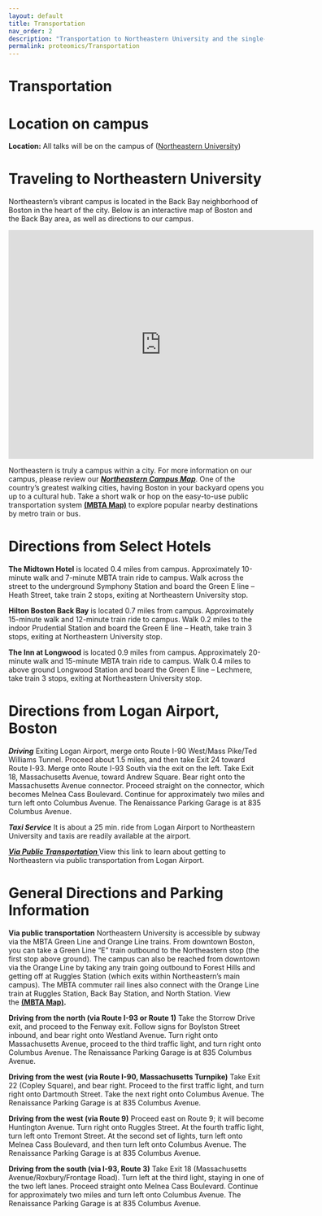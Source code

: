 ```yaml
---
layout: default
title: Transportation
nav_order: 2
description: "Transportation to Northeastern University and the single-cell proteomics conference"
permalink: proteomics/Transportation
---
```


# Transportation




<h1 style="text-align: left;"><strong>Location on campus</strong></h1>
<strong>Location:</strong> All talks will be on the campus of (<a href="https://www.northeastern.edu/campusmap/printable/campusmap15.pdf">Northeastern University</a>)
<h1 style="text-align: left;"><strong>Traveling to Northeastern University</strong></h1>
<p style="text-align: left;" data-ae_styles="background-color;rgba(0, 0, 0, 0);font-size;24px;font-weight;normal;color;rgb(78, 69, 65)">Northeastern’s vibrant campus is located in the Back&nbsp;Bay neighborhood of Boston in the heart of the city. Below is an interactive map of Boston and the Back Bay area, as well as directions to our campus.</p>
<iframe src="https://www.google.com/maps/embed?pb=!1m18!1m12!1m3!1d2949.1272334916403!2d-71.09136038383826!3d42.339810644371546!2m3!1f0!2f0!3f0!3m2!1i1024!2i768!4f13.1!3m3!1m2!1s0x89e37a1999cf5ce1%3A0xc97b00e66522b98c!2sNortheastern+University!5e0!3m2!1sen!2sus!4v1563052631059!5m2!1sen!2sus" width="600" height="450" frameborder="0" style="border:0" allowfullscreen></iframe>
<p style="text align: left;" data-ae_styles="background-color;rgba(0, 0, 0, 0);font-size;24px;font-weight;normal;color;rgb(78, 69, 65)">Northeastern is truly a&nbsp;campus within a city. For more information on our campus, please review our&nbsp;<strong><em><a href="https://www.northeastern.edu/iutam2018/wp-content/uploads/2017/07/Northeastern-University-Campus-Map-1.pdf">Northeastern Campus Map</a></em></strong>. One of the country’s greatest walking cities, having Boston in your backyard opens you up to a cultural hub. Take a short walk or hop on the easy-to-use public transportation system&nbsp;<a href="https://d3044s2alrsxog.cloudfront.net/sites/default/files/maps/Rapid_Transit_Map.pdf"><strong>(MBTA Map)</strong></a>&nbsp;to explore popular nearby destinations by metro train or bus.</p>

<h1 style="text-align: left;"><strong>Directions from Select Hotels</strong></h1>
<p style="text-align: left;"><strong>The Midtown Hotel</strong>&nbsp;is located 0.4 miles from campus. Approximately 10-minute walk and&nbsp;7-minute MBTA train ride to campus. Walk across the street to the underground Symphony Station and board the Green E line – Heath Street, take train 2 stops, exiting at Northeastern University stop.</p>
<p style="text-align: left;"><strong>Hilton Boston Back Bay</strong>&nbsp;is located 0.7 miles from campus. Approximately 15-minute walk and 12-minute train ride to campus. Walk 0.2 miles to the indoor Prudential Station and board the Green E line – Heath, take train 3 stops, exiting at Northeastern University stop.</p>
<p style="text-align: left;"><strong>The Inn at Longwood</strong>&nbsp;is located 0.9 miles from campus. Approximately 20-minute walk and 15-minute MBTA train ride to campus. Walk 0.4 miles to above ground Longwood Station and board the Green E line – Lechmere, take train 3 stops, exiting at Northeastern University stop.</p>

<h1><strong>Directions from Logan Airport, Boston</strong></h1>
<em><strong>Driving</strong></em>
Exiting Logan Airport, merge onto Route I-90 West/Mass Pike/Ted Williams Tunnel. Proceed about 1.5 miles, and then take Exit 24 toward Route I-93. Merge onto Route I-93 South via the exit on the left. Take Exit 18, Massachusetts Avenue, toward Andrew Square. Bear right onto the Massachusetts Avenue connector. Proceed straight on the connector, which becomes Melnea Cass Boulevard. Continue for approximately two miles and turn left onto Columbus Avenue. The Renaissance Parking Garage is at 835 Columbus Avenue.

<em><strong>Taxi Service</strong></em>
It is about a 25 min. ride from Logan Airport to Northeastern University and taxis are readily available at the airport.

<em><strong><a href="https://www.google.com/maps/dir/Boston+Logan+International+Airport+(BOS),+1+Harborside+Dr,+Boston,+MA+02128/360+Huntington+Avenue,+Boston,+MA/@42.3556136,-71.0670939,14z/data=!3m1!4b1!4m14!4m13!1m5!1m1!1s0x89e37014d5da4937:0xc9394c31f2d5144!2m2!1d-71.0095602!2d42.3656132!1m5!1m1!1s0x89e37a185b1286ff:0x2c025c6d4b00cba2!2m2!1d-71.0881734!2d42.339348!3e3">Via Public Transportation&nbsp;</a></strong></em>View this link to learn about getting to Northeastern via public transportation from Logan Airport.
<h1><strong>General Directions and Parking Information</strong></h1>
<strong>Via public transportation</strong>
Northeastern University is accessible by subway via the MBTA Green Line and Orange Line trains. From downtown Boston, you can take a Green Line “E” train outbound to the Northeastern stop (the first stop above ground). The campus can also be reached from downtown via the Orange Line by taking any train going outbound to Forest Hills and getting off at Ruggles Station (which exits within Northeastern’s main campus). The MBTA commuter rail lines also connect with the Orange Line train at Ruggles Station, Back Bay Station, and North Station. View the&nbsp;<strong><a href="https://d3044s2alrsxog.cloudfront.net/sites/default/files/maps/Rapid_Transit_Map.pdf">(MBTA Map)</a>.</strong>

<strong>Driving from the north (via Route I-93 or Route 1)</strong>
Take the Storrow Drive exit, and proceed to the Fenway exit. Follow signs for Boylston Street inbound, and bear right onto Westland Avenue. Turn right onto Massachusetts Avenue, proceed to the third traffic light, and turn right onto Columbus Avenue. The Renaissance Parking Garage is at 835 Columbus Avenue.

<strong>Driving from the west (via Route I-90, Massachusetts Turnpike)</strong>
Take Exit 22 (Copley Square), and bear right. Proceed to the first traffic light, and turn right onto Dartmouth Street. Take the next right onto Columbus Avenue. The Renaissance Parking Garage is at 835 Columbus Avenue.

<strong>Driving from the west (via Route 9)</strong>
Proceed east on Route 9; it will become Huntington Avenue. Turn right onto Ruggles Street. At the fourth traffic light, turn left onto Tremont Street. At the second set of lights, turn left onto Melnea Cass Boulevard, and then turn left onto Columbus Avenue. The Renaissance Parking Garage is at 835 Columbus Avenue.

<strong>Driving from the south (via I-93, Route 3)</strong>
Take Exit 18 (Massachusetts Avenue/Roxbury/Frontage Road). Turn left at the third light, staying in one of the two left lanes. Proceed straight onto Melnea Cass Boulevard. Continue for approximately two miles and turn left onto Columbus Avenue. The Renaissance Parking Garage is at 835 Columbus Avenue.